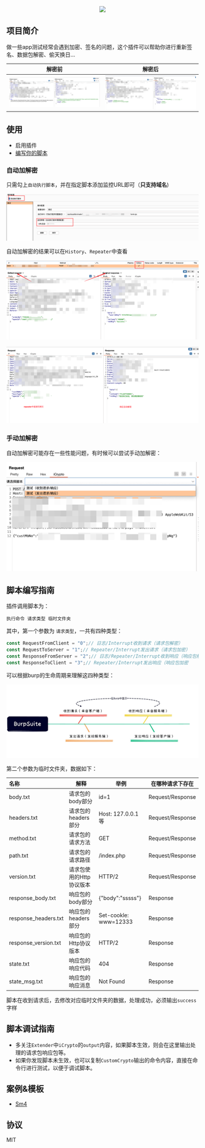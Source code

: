 
<p align="center">
<img src="https://socialify.git.ci/dreamncn/iCrypto/image?description=1&descriptionEditable=%F0%9F%9A%80%20%20Burp%E8%87%AA%E5%AE%9A%E4%B9%89%E5%8A%A0%E8%A7%A3%E5%AF%86%E6%8F%92%E4%BB%B6&font=Source%20Code%20Pro&forks=1&issues=1&language=1&name=1&pattern=Overlapping%20Hexagons&pulls=1&stargazers=1&theme=Light">
</p>


## 项目简介

做一些app测试经常会遇到加密、签名的问题，这个插件可以帮助你进行重新签名、数据包解密、偷天换日...

| 解密前                                                       | 解密后                                                       |
| ------------------------------------------------------------ | ------------------------------------------------------------ |
| ![image-20231010131805227](.assets/image-20231010131805227.png) | ![image-20231010131850918](.assets/image-20231010131850918.png) |



## 使用

- 启用插件
- [编写你的脚本](#脚本编写指南)



### 自动加解密

只需勾上`自动执行脚本`，并在指定脚本添加监控URL即可（**只支持域名**)

![image-20231010132015761](.assets/image-20231010132015761.png)

自动加解密的结果可以在`History`、`Repeater`中查看

![image-20231010132304258](.assets/image-20231010132304258.png)

![image-20231010132429622](.assets/image-20231010132429622.png)


### 手动加解密
自动加解密可能存在一些性能问题，有时候可以尝试手动加解密：

![image-20231010132626519](.assets/image-20231010132626519.png)



## 脚本编写指南

插件调用脚本为：

```shell
执行命令 请求类型 临时文件夹
```

其中，第一个参数为 `请求类型`，一共有四种类型：

```js
const RequestFromClient = "0";// 日志/Interrupt收到请求（请求包解密）
const RequestToServer = "1";// Repeater/Interrupt发出请求（请求包加密）
const ResponseFromServer = "2";// 日志/Repeater/Interrupt收到响应（响应包解密）
const ResponseToClient = "3";// Repeater/Interrupt发出响应（响应包加密
```

可以根据burp的生命周期来理解这四种类型：

![image-20231010132700553](.assets/image-20231010132700553.png)

第二个参数为临时文件夹，数据如下：

| 名称                 | 解释                     | 举例                  | 在哪种请求下存在 |
| :------------------- | ------------------------ | --------------------- | ---------------- |
| body.txt             | 请求包的body部分         | id=1                  | Request/Response |
| headers.txt          | 请求包的headers部分      | Host: 127.0.0.1 等    | Request/Response |
| method.txt           | 请求包的请求方法         | GET                   | Request/Response |
| path.txt             | 请求包的请求路径         | /index.php            | Request/Response |
| version.txt          | 请求包使用的Http协议版本 | HTTP/2                | Request/Response |
| response_body.txt    | 响应包的body部分         | {"body":"sssss"}      | Response         |
| response_headers.txt | 响应包的headers部分      | Set-cookle: www=12333 | Response         |
| response_version.txt | 响应包的Http协议版本     | HTTP/2                | Response         |
| state.txt         | 响应包的响应代码         | 404                   | Response         |
| state_msg.txt    | 响应包的响应消息         | Not Found             |Response|

脚本在收到请求后，去修改对应临时文件夹的数据，处理成功，必须输出`success`字样

## 脚本调试指南

- 多关注`Extender`中`iCrypto`的`output`内容，如果脚本生效，则会在这里输出处理的请求包响应包等。
- 如果你发现脚本未生效，也可以复制`CustomCrypto`输出的命令内容，直接在命令行进行测试，以便于调试脚本。

## 案例&模板

- [Sm4](./examples/SM4加解密)

## 协议

MIT


